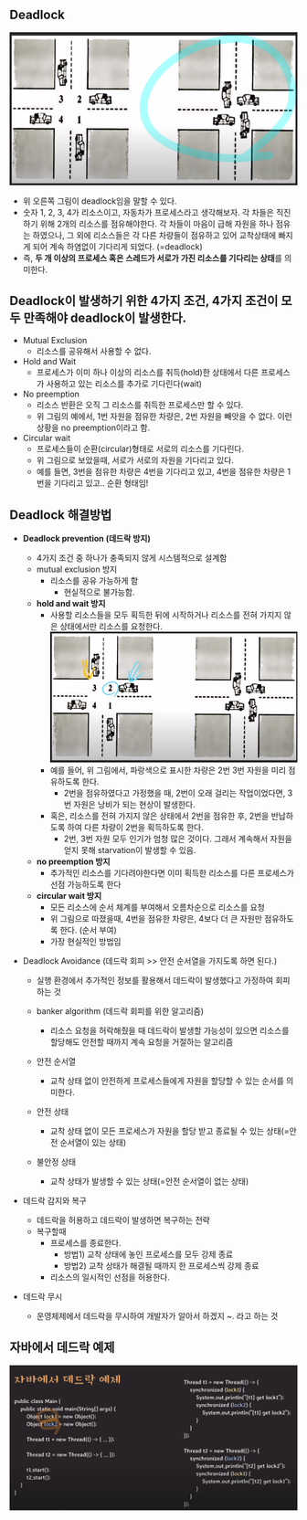 ## Deadlock 
<img src="../image/deadlock(1).PNG">

- 위 오른쪽 그림이 deadlock임을 말할 수 있다.
- 숫자 1, 2, 3, 4가 리소스이고, 자동차가 프로세스라고 생각해보자. 각 차들은 직진하기 위해 2개의 리소스를 점유해야한다. 각 차들이 마음이 급해 자원을 하나 점유는 하였으나, 그 외에 리소스들은 각 다른 차량들이 점유하고 있어 교착상태에 빠지게 되어 계속 하염없이 기다리게 되었다. (=deadlock)
- 즉, **두 개 이상의 프로세스 혹은 스레드가 서로가 가진 리소스를 기다리는 상태**를 의미한다.

## Deadlock이 발생하기 위한 4가지 조건, 4가지 조건이 모두 만족해야 deadlock이 발생한다.
- Mutual Exclusion
  - 리소스를 공유해서 사용할 수 없다.
- Hold and Wait
  - 프로세스가 이미 하나 이상의 리소스를 취득(hold)한 상태에서 다른 프로세스가 사용하고 있는 리소스를 추가로 기다린다(wait)
- No preemption
  - 리소스 반환은 오직 그 리소스를 취득한 프로세스만 할 수 있다.
  - 위 그림의 예에서, 1번 자원을 점유한 차량은, 2번 자원을 빼앗을 수 없다. 이런 상황을 no preemption이라고 함.
- Circular wait
  - 프로세스들이 순환(circular)형태로 서로의 리소스를 기다린다.
  - 위 그림으로 보았을때, 서로가 서로의 자원을 기다리고 있다. 
  - 예를 들면, 3번을 점유한 차량은 4번을 기다리고 있고, 4번을 점유한 차량은 1번을 기다리고 있고.. 순환 형태임!

## Deadlock 해결방법
- **Deadlock prevention (데드락 방지)**
  - 4가지 조건 중 하나가 충족되지 않게 시스템적으로 설계함
  - mutual exclusion 방지
    - 리소스를 공유 가능하게 함
      - 현실적으로 불가능함.
  - **hold and wait 방지**
    - 사용할 리소스들을 모두 획득한 뒤에 시작하거나 리소스를 전혀 가지지 않은 상태에서만 리소스를 요청한다.
      <img src="../image/hold-wait-not.PNG">
    - 예를 들어, 위 그림에서, 파랑색으로 표시한 차량은 2번 3번 자원을 미리 점유하도록 한다.
      - 2번을 점유하였다고 가정했을 때, 2번이 오래 걸리는 작업이었다면, 3번 자원은 낭비가 되는 현상이 발생한다. 
    - 혹은, 리소스를 전혀 가지지 않은 상태에서 2번을 점유한 후, 2번을 반납하도록 하여 다른 차량이 2번을 획득하도록 한다.
      - 2번, 3번 자원 모두 인기가 엄청 많은 것이다. 그래서 계속해서 자원을 얻지 못해 starvation이 발생할 수 있음.
  - **no preemption 방지**
    - 추가적인 리소스를 기다려야한다면 이미 획득한 리소스를 다른 프로세스가 선점 가능하도록 한다
  - **circular wait 방지**
    - 모든 리소스에 순서 체계를 부여해서 오름차순으로 리소스를 요청
    - 위 그림으로 따졌을때, 4번을 점유한 차량은, 4보다 더 큰 자원만 점유하도록 한다. (순서 부여)
    - 가장 현실적인 방법임
- Deadlock Avoidance (데드락 회피 >> 안전 순서열을 가지도록 하면 된다.)
  - 실행 환경에서 추가적인 정보를 활용해서 데드락이 발생했다고 가정하여 회피하는 것
  
  - banker algorithm (데드락 회피를 위한 알고리즘)
    - 리소스 요청을 허락해줬을 때 데드락이 발생할 가능성이 있으면 리소스를 할당해도 안전할 때까지 계속 요청을 거절하는 알고리즘
  
  - 안전 순서열
    - 교착 상태 없이 안전하게 프로세스들에게 자원을 할당할 수 있는 순서를 의미한다.
  - 안전 상태
    - 교착 상태 없이 모든 프로세스가 자원을 할당 받고 종료될 수 있는 상태(=안전 순서열이 있는 상태)
  - 불안정 상태
    - 교착 상태가 발생할 수 있는 상태(=안전 순서열이 없는 상태)

- 데드락 감지와 복구
  - 데드락을 허용하고 데드락이 발생하면 복구하는 전략
  - 복구할때
    - 프로세스를 종료한다.
      - 방법1) 교착 상태에 놓인 프로세스를 모두 강제 종료
      - 방법2) 교착 상태가 해결될 때까지 한 프로세스씩 강제 종료
    - 리소스의 일시적인 선점을 허용한다.

- 데드락 무시
  - 운영체제에서 데드락을 무시하여 개발자가 알아서 하겠지 ~. 라고 하는 것

## 자바에서 데드락 예제
<img src="../image/java-deadlock.png">

